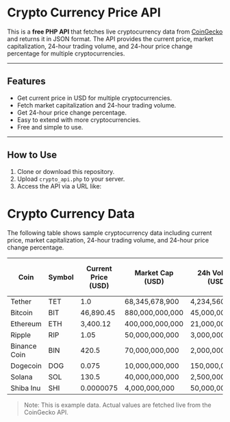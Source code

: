 # Crypto Currency Price API

This is a **free PHP API** that fetches live cryptocurrency data from [CoinGecko](https://www.coingecko.com/) and returns it in JSON format. The API provides the current price, market capitalization, 24-hour trading volume, and 24-hour price change percentage for multiple cryptocurrencies.

---

## Features

- Get current price in USD for multiple cryptocurrencies.
- Fetch market capitalization and 24-hour trading volume.
- Get 24-hour price change percentage.
- Easy to extend with more cryptocurrencies.
- Free and simple to use.

---

## How to Use

1. Clone or download this repository.
2. Upload `crypto_api.php` to your server.
3. Access the API via a URL like:

# Crypto Currency Data

The following table shows sample cryptocurrency data including current price, market capitalization, 24-hour trading volume, and 24-hour price change percentage.

| Coin | Symbol | Current Price (USD) | Market Cap (USD) | 24h Volume (USD) | 24h Price Change (%) |
|------|--------|------------------|----------------|----------------|-------------------|
| Tether | TET | 1.0 | 68,345,678,900 | 4,234,560,000 | 0.01 |
| Bitcoin | BIT | 46,890.45 | 880,000,000,000 | 45,000,000,000 | -0.52 |
| Ethereum | ETH | 3,400.12 | 400,000,000,000 | 21,000,000,000 | 1.23 |
| Ripple | RIP | 1.05 | 50,000,000,000 | 3,000,000,000 | 0.45 |
| Binance Coin | BIN | 420.5 | 70,000,000,000 | 2,000,000,000 | -0.15 |
| Dogecoin | DOG | 0.075 | 10,000,000,000 | 150,000,000 | 2.10 |
| Solana | SOL | 130.5 | 40,000,000,000 | 2,500,000,000 | 1.78 |
| Shiba Inu | SHI | 0.0000075 | 4,000,000,000 | 50,000,000 | 0.55 |

> Note: This is example data. Actual values are fetched live from the CoinGecko API.
